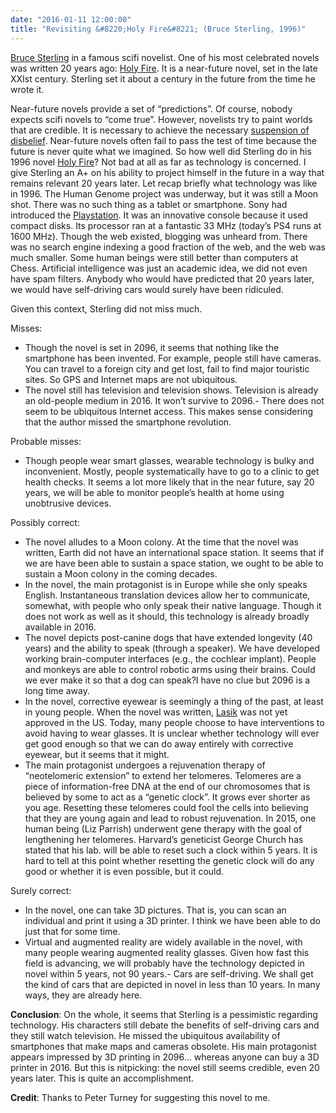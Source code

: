 ```yaml
---
date: "2016-01-11 12:00:00"
title: "Revisiting &#8220;Holy Fire&#8221; (Bruce Sterling, 1996)"
---
```




[Bruce Sterling](https://en.wikipedia.org/wiki/Bruce_Sterling) in a famous scifi novelist. One of his most celebrated novels was written 20 years ago: [Holy Fire](https://www.amazon.com/Holy-Fire-Bantam-Spectra-Book/dp/055357549X/). It is a near-future novel, set in the late XXIst century. Sterling set it about a century in the future from the time he wrote it.

Near-future novels provide a set of &ldquo;predictions&rdquo;. Of course, nobody expects scifi novels to &ldquo;come true&rdquo;. However, novelists try to paint worlds that are credible. It is necessary to achieve the necessary [suspension of disbelief](https://en.wikipedia.org/wiki/Suspension_of_disbelief).
Near-future novels often fail to pass the test of time because the future is never quite what we imagined. So how well did Sterling do in his 1996 novel [Holy Fire](https://www.amazon.com/Holy-Fire-Bantam-Spectra-Book/dp/055357549X/)? Not bad at all as far as technology is concerned. I give Sterling an A+ on his ability to project himself in the future in a way that remains relevant 20 years later.
Let recap briefly what technology was like in 1996. The Human Genome project was underway, but it was still a Moon shot. There was no such thing as a tablet or smartphone. Sony had introduced the [Playstation](https://en.wikipedia.org/wiki/PlayStation). It was an innovative console because it used compact disks. Its processor ran at a fantastic 33 MHz (today&rsquo;s PS4 runs at 1600 MHz). Though the web existed, blogging was unheard from. There was no search engine indexing a good fraction of the web, and the web was much smaller. Some human beings were still better than computers at Chess. Artificial intelligence was just an academic idea, we did not even have spam filters. Anybody who would have predicted that 20 years later, we would have self-driving cars would surely have been ridiculed.

Given this context, Sterling did not miss much.

Misses:

- Though the novel is set in 2096, it seems that nothing like the smartphone has been invented. For example, people still have cameras. You can travel to a foreign city and get lost, fail to find major touristic sites. So GPS and Internet maps are not ubiquitous.
- The novel still has television and television shows. Television is already an old-people medium in 2016. It won&rsquo;t survive to 2096.- There does not seem to be ubiquitous Internet access. This makes sense considering that the author missed the smartphone revolution.

Probable misses:

- Though people wear smart glasses, wearable technology is bulky and inconvenient. Mostly, people systematically have to go to a clinic to get health checks. It seems a lot more likely that in the near future, say 20 years, we will be able to monitor people&rsquo;s health at home using unobtrusive devices.

Possibly correct:

- The novel alludes to a Moon colony. At the time that the novel was written, Earth did not have an international space station. It seems that if we are have been able to sustain a space station, we ought to be able to sustain a Moon colony in the coming decades.
- In the novel, the main protagonist is in Europe while she only speaks English. Instantaneous translation devices allow her to communicate, somewhat, with people who only speak their native language. Though it does not work as well as it should, this technology is already broadly available in 2016.
- The novel depicts post-canine dogs that have extended longevity (40 years) and the ability to speak (through a speaker). We have developed working brain-computer interfaces (e.g., the cochlear implant). People and monkeys are able to control robotic arms using their brains. Could we ever make it so that a dog can speak?I have no clue but 2096 is a long time away.
- In the novel, corrective eyewear is seemingly a thing of the past, at least in young people. When the novel was written, [Lasik](https://en.wikipedia.org/wiki/LASIK#History) was not yet approved in the US. Today, many people choose to have interventions to avoid having to wear glasses. It is unclear whether technology will ever get good enough so that we can do away entirely with corrective eyewear, but it seems that it might.
- The main protagonist undergoes a rejuvenation therapy of &ldquo;neotelomeric extension&rdquo; to extend her telomeres. Telomeres are a piece of information-free DNA at the end of our chromosomes that is believed by some to act as a &ldquo;genetic clock&rdquo;. It grows ever shorter as you age. Resetting these telomeres could fool the cells into believing that they are young again and lead to robust rejuvenation. In 2015, one human being (Liz Parrish) underwent gene therapy with the goal of lengthening her telomeres. Harvard&rsquo;s geneticist George Church has stated that his lab. will be able to reset such a clock within 5 years. It is hard to tell at this point whether resetting the genetic clock will do any good or whether it is even possible, but it could.

Surely correct:

- In the novel, one can take 3D pictures. That is, you can scan an individual and print it using a 3D printer. I think we have been able to do just that for some time.
- Virtual and augmented reality are widely available in the novel, with many people wearing augmented reality glasses. Given how fast this field is advancing, we will probably have the technology depicted in novel within 5 years, not 90 years.- Cars are self-driving. We shall get the kind of cars that are depicted in novel in less than 10 years. In many ways, they are already here.

__Conclusion__: On the whole, it seems that Sterling is a pessimistic regarding technology. His characters still debate the benefits of self-driving cars and they still watch television. He missed the ubiquitous availability of smartphones that make maps and cameras obsolete. His main protagonist appears impressed by 3D printing in 2096&hellip; whereas anyone can buy a 3D printer in 2016. But this is nitpicking: the novel still seems credible, even 20 years later. This is quite an accomplishment.

__Credit__: Thanks to Peter Turney for suggesting this novel to me.

